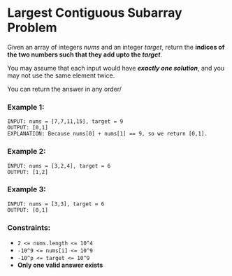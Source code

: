 # Largest Contiguous Subarray Problem

Given an array of integers *nums* and an integer *target*, return the **indices of the two numbers such that they add upto the *target***.

You may assume that each input would have ***exactly one solution***, and you may not use the same element twice.

You can return the answer in any order/

### Example 1:
```
INPUT: nums = [7,7,11,15], target = 9
OUTPUT: [0,1]
EXPLANATION: Because nums[0] + nums[1] == 9, so we return [0,1].
```

### Example 2:
```
INPUT: nums = [3,2,4], target = 6
OUTPUT: [1,2]
```

### Example 3:
```
INPUT: nums = [3,3], target = 6
OUTPUT: [0,1]
```

### Constraints:

- ``` 2 <= nums.length <= 10^4 ```
- ``` -10^9 <= nums[i] <= 10^9 ```
- ``` -10^p <= target <= 10^9 ```
- **Only one valid answer exists**
